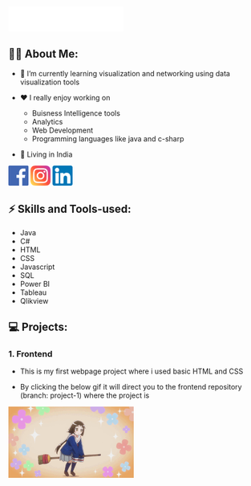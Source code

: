 ![Hi there, How are you doing?](Header/banner-2.svg)

## 🐱‍👤 About Me:
- 🌱 I’m currently learning visualization and networking using data visualization tools

- ❤️ I really enjoy working on 
  - Buisness Intelligence tools
  - Analytics
  - Web Development
  - Programming languages like java and c-sharp
  
- 🏡 Living in India

<a href="https://www.facebook.com/mathesh.kumar.142/"><img src=Icons/facebook.png alt='facebook' height='40'></a>
<a href="https://www.instagram.com/mathesh__kumar/"><img src=Icons/instagram.png alt='insta' height='40'></a>
<a href="https://www.linkedin.com/in/mathesh-kumar-106320161/"><img src=Icons/linkedin.png alt='linkedin' height='40'></a>
<!---<a href="matheshkumar099@gmail.com"><img src=Icons/gmail.png alt='gmail' height='40'></a>--->

## ⚡️ Skills and Tools-used:
* Java
* C#
* HTML
* CSS
* Javascript
* SQL
* Power BI
* Tableau
* Qlikview

## 💻 Projects:
### 1. Frontend
- This is my first webpage project where i used basic HTML and CSS

- By clicking the below gif it will direct you to the frontend repository (branch: project-1) where the project is

<a href="https://github.com/Mathesh099/frontend/tree/Project-1"><img src="Anime girl/Anime girl.gif" width="250" ></a>
 
<!---[<img src=Icons/facebook.png alt='facebook' height='40'>](https://www.facebook.com/mathesh.kumar.142/)
[<img src=Icons/instagram.png alt='insta' height='40'>](https://www.instagram.com/mathesh__kumar/)
[<img src=Icons/linkedin.png alt='linkedin' height='40'>](https://www.linkedin.com/in/mathesh-kumar-106320161/)--->

